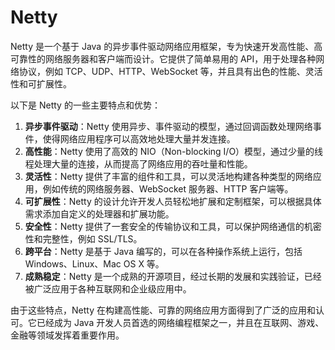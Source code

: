 # Netty

Netty 是一个基于 Java 的异步事件驱动网络应用框架，专为快速开发高性能、高可靠性的网络服务器和客户端而设计。它提供了简单易用的 API，用于处理各种网络协议，例如 TCP、UDP、HTTP、WebSocket 等，并且具有出色的性能、灵活性和可扩展性。

以下是 Netty 的一些主要特点和优势：

1. **异步事件驱动**：Netty 使用异步、事件驱动的模型，通过回调函数处理网络事件，使得网络应用程序可以高效地处理大量并发连接。
2. **高性能**：Netty 使用了高效的 NIO（Non-blocking I/O）模型，通过少量的线程处理大量的连接，从而提高了网络应用的吞吐量和性能。
3. **灵活性**：Netty 提供了丰富的组件和工具，可以灵活地构建各种类型的网络应用，例如传统的网络服务器、WebSocket 服务器、HTTP 客户端等。
4. **可扩展性**：Netty 的设计允许开发人员轻松地扩展和定制框架，可以根据具体需求添加自定义的处理器和扩展功能。
5. **安全性**：Netty 提供了一套安全的传输协议和工具，可以保护网络通信的机密性和完整性，例如 SSL/TLS。
6. **跨平台**：Netty 是基于 Java 编写的，可以在各种操作系统上运行，包括 Windows、Linux、Mac OS X 等。
7. **成熟稳定**：Netty 是一个成熟的开源项目，经过长期的发展和实践验证，已经被广泛应用于各种互联网和企业级应用中。

由于这些特点，Netty 在构建高性能、可靠的网络应用方面得到了广泛的应用和认可。它已经成为 Java 开发人员首选的网络编程框架之一，并且在互联网、游戏、金融等领域发挥着重要作用。